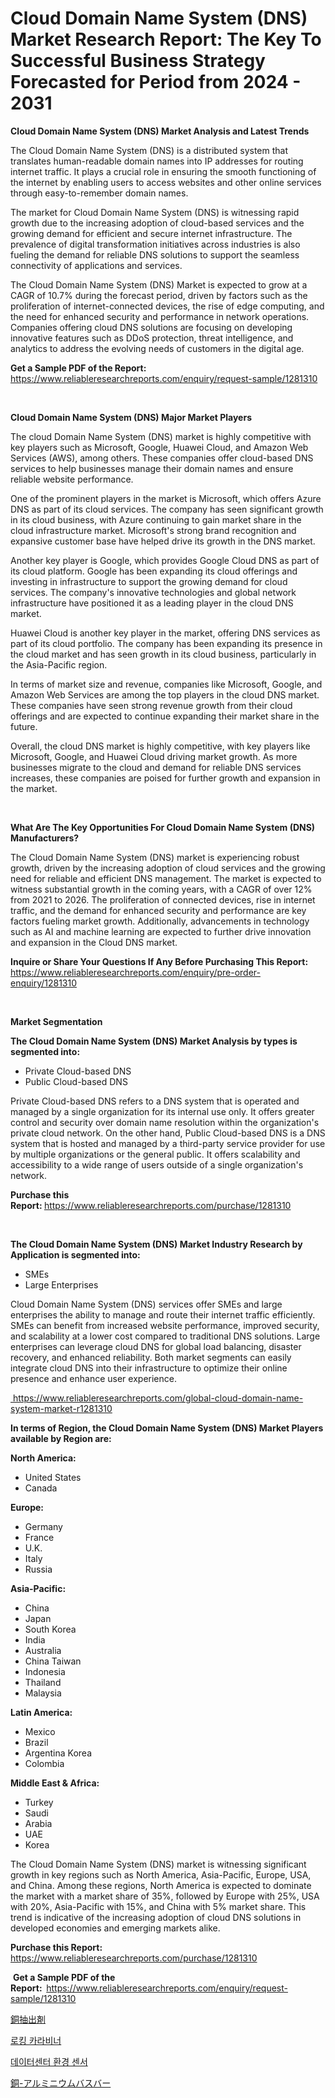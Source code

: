 <p><h1>Cloud Domain Name System (DNS) Market Research Report: The Key To Successful Business Strategy Forecasted for Period from 2024 - 2031</h1></p><p><strong>Cloud Domain Name System (DNS) Market Analysis and Latest Trends</strong></p>
<p><p>The Cloud Domain Name System (DNS) is a distributed system that translates human-readable domain names into IP addresses for routing internet traffic. It plays a crucial role in ensuring the smooth functioning of the internet by enabling users to access websites and other online services through easy-to-remember domain names.</p><p>The market for Cloud Domain Name System (DNS) is witnessing rapid growth due to the increasing adoption of cloud-based services and the growing demand for efficient and secure internet infrastructure. The prevalence of digital transformation initiatives across industries is also fueling the demand for reliable DNS solutions to support the seamless connectivity of applications and services.</p><p>The Cloud Domain Name System (DNS) Market is expected to grow at a CAGR of 10.7% during the forecast period, driven by factors such as the proliferation of internet-connected devices, the rise of edge computing, and the need for enhanced security and performance in network operations. Companies offering cloud DNS solutions are focusing on developing innovative features such as DDoS protection, threat intelligence, and analytics to address the evolving needs of customers in the digital age.</p></p>
<p><strong>Get a Sample PDF of the Report:&nbsp;</strong> <a href="https://www.reliableresearchreports.com/enquiry/request-sample/1281310">https://www.reliableresearchreports.com/enquiry/request-sample/1281310</a></p>
<p>&nbsp;</p>
<p><strong>Cloud Domain Name System (DNS) Major Market Players</strong></p>
<p><p>The cloud Domain Name System (DNS) market is highly competitive with key players such as Microsoft, Google, Huawei Cloud, and Amazon Web Services (AWS), among others. These companies offer cloud-based DNS services to help businesses manage their domain names and ensure reliable website performance.</p><p>One of the prominent players in the market is Microsoft, which offers Azure DNS as part of its cloud services. The company has seen significant growth in its cloud business, with Azure continuing to gain market share in the cloud infrastructure market. Microsoft's strong brand recognition and expansive customer base have helped drive its growth in the DNS market.</p><p>Another key player is Google, which provides Google Cloud DNS as part of its cloud platform. Google has been expanding its cloud offerings and investing in infrastructure to support the growing demand for cloud services. The company's innovative technologies and global network infrastructure have positioned it as a leading player in the cloud DNS market.</p><p>Huawei Cloud is another key player in the market, offering DNS services as part of its cloud portfolio. The company has been expanding its presence in the cloud market and has seen growth in its cloud business, particularly in the Asia-Pacific region.</p><p>In terms of market size and revenue, companies like Microsoft, Google, and Amazon Web Services are among the top players in the cloud DNS market. These companies have seen strong revenue growth from their cloud offerings and are expected to continue expanding their market share in the future.</p><p>Overall, the cloud DNS market is highly competitive, with key players like Microsoft, Google, and Huawei Cloud driving market growth. As more businesses migrate to the cloud and demand for reliable DNS services increases, these companies are poised for further growth and expansion in the market.</p></p>
<p>&nbsp;</p>
<p><strong>What Are The Key Opportunities For Cloud Domain Name System (DNS) Manufacturers?</strong></p>
<p><p>The Cloud Domain Name System (DNS) market is experiencing robust growth, driven by the increasing adoption of cloud services and the growing need for reliable and efficient DNS management. The market is expected to witness substantial growth in the coming years, with a CAGR of over 12% from 2021 to 2026. The proliferation of connected devices, rise in internet traffic, and the demand for enhanced security and performance are key factors fueling market growth. Additionally, advancements in technology such as AI and machine learning are expected to further drive innovation and expansion in the Cloud DNS market.</p></p>
<p><strong>Inquire or Share Your Questions If Any Before Purchasing This Report:</strong> <a href="https://www.reliableresearchreports.com/enquiry/pre-order-enquiry/1281310">https://www.reliableresearchreports.com/enquiry/pre-order-enquiry/1281310</a></p>
<p>&nbsp;</p>
<p><strong>Market Segmentation</strong></p>
<p><strong>The Cloud Domain Name System (DNS) Market Analysis by types is segmented into:</strong></p>
<p><ul><li>Private Cloud-based DNS</li><li>Public Cloud-based DNS</li></ul></p>
<p><p>Private Cloud-based DNS refers to a DNS system that is operated and managed by a single organization for its internal use only. It offers greater control and security over domain name resolution within the organization's private cloud network. On the other hand, Public Cloud-based DNS is a DNS system that is hosted and managed by a third-party service provider for use by multiple organizations or the general public. It offers scalability and accessibility to a wide range of users outside of a single organization's network.</p></p>
<p><strong>Purchase this Report:&nbsp;</strong><a href="https://www.reliableresearchreports.com/purchase/1281310">https://www.reliableresearchreports.com/purchase/1281310</a></p>
<p>&nbsp;</p>
<p><strong>The Cloud Domain Name System (DNS) Market Industry Research by Application is segmented into:</strong></p>
<p><ul><li>SMEs</li><li>Large Enterprises</li></ul></p>
<p><p>Cloud Domain Name System (DNS) services offer SMEs and large enterprises the ability to manage and route their internet traffic efficiently. SMEs can benefit from increased website performance, improved security, and scalability at a lower cost compared to traditional DNS solutions. Large enterprises can leverage cloud DNS for global load balancing, disaster recovery, and enhanced reliability. Both market segments can easily integrate cloud DNS into their infrastructure to optimize their online presence and enhance user experience.</p></p>
<p><a href="https://www.reliableresearchreports.com/global-cloud-domain-name-system-market-r1281310">&nbsp;https://www.reliableresearchreports.com/global-cloud-domain-name-system-market-r1281310</a></p>
<p><strong>In terms of Region, the Cloud Domain Name System (DNS) Market Players available by Region are:</strong></p>
<p>
    <p> <strong> North America: </strong>
        <ul>
            <li>United States</li>
            <li>Canada</li>
        </ul>
        </p> 
    <p> <strong> Europe: </strong>
        <ul>
            <li>Germany</li>
            <li>France</li>
            <li>U.K.</li>
            <li>Italy</li>
            <li>Russia</li>
        </ul>
        </p> 
    <p> <strong> Asia-Pacific: </strong>
        <ul>
            <li>China</li>
            <li>Japan</li>
            <li>South Korea</li>
            <li>India</li>
            <li>Australia</li>
            <li>China Taiwan</li>
            <li>Indonesia</li>
            <li>Thailand</li>
            <li>Malaysia</li>
        </ul>
        </p> 
    <p> <strong> Latin America: </strong>
        <ul>
            <li>Mexico</li>
            <li>Brazil</li>
            <li>Argentina Korea</li>
            <li>Colombia</li>
        </ul>
        </p> 
    <p> <strong> Middle East & Africa: </strong>
        <ul>
            <li>Turkey</li>
            <li>Saudi</li>
            <li>Arabia</li>
            <li>UAE</li>
            <li>Korea</li>
        </ul>
    </p>
    </p>
<p><p>The Cloud Domain Name System (DNS) market is witnessing significant growth in key regions such as North America, Asia-Pacific, Europe, USA, and China. Among these regions, North America is expected to dominate the market with a market share of 35%, followed by Europe with 25%, USA with 20%, Asia-Pacific with 15%, and China with 5% market share. This trend is indicative of the increasing adoption of cloud DNS solutions in developed economies and emerging markets alike.</p></p>
<p><strong>Purchase this Report: </strong><a href="https://www.reliableresearchreports.com/purchase/1281310">https://www.reliableresearchreports.com/purchase/1281310</a></p>
<p>&nbsp;<strong>Get a Sample PDF of the Report:&nbsp;&nbsp;</strong><a href="https://www.reliableresearchreports.com/enquiry/request-sample/1281310">https://www.reliableresearchreports.com/enquiry/request-sample/1281310</a></p>
<p><strong></strong></p>
<p><p><a href="https://github.com/vtbvgl20191192/Market-Research-Report-List-2/blob/main/347997198883.md">銅抽出剤</a></p><p><a href="https://github.com/Nicolasrown5/Market-Research-Report-List-1/blob/main/5516830103730.md">로킹 카라비너</a></p><p><a href="https://github.com/Santosuigrtley997836/Market-Research-Report-List-1/blob/main/3095424103735.md">데이터센터 환경 센서</a></p><p><a href="https://github.com/avwofrml53535/Market-Research-Report-List-2/blob/main/325421398882.md">銅-アルミニウムバスバー</a></p></p>